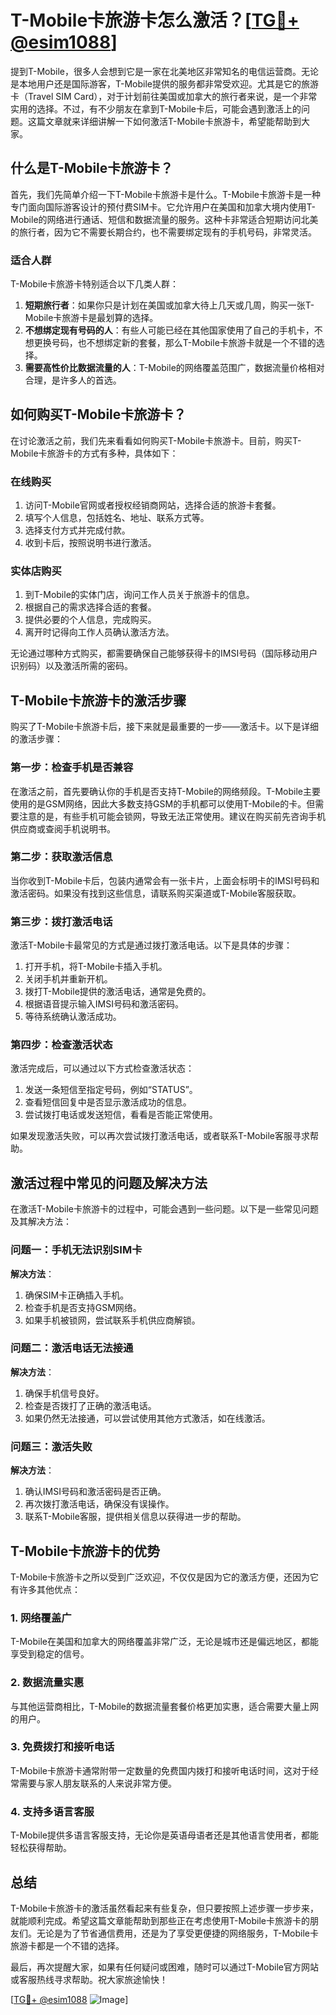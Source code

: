# T-Mobile卡旅游卡怎么激活？[[TG💪+ @esim1088](https://t.me/s/esim1088)]

提到T-Mobile，很多人会想到它是一家在北美地区非常知名的电信运营商。无论是本地用户还是国际游客，T-Mobile提供的服务都非常受欢迎。尤其是它的旅游卡（Travel SIM Card），对于计划前往美国或加拿大的旅行者来说，是一个非常实用的选择。不过，有不少朋友在拿到T-Mobile卡后，可能会遇到激活上的问题。这篇文章就来详细讲解一下如何激活T-Mobile卡旅游卡，希望能帮助到大家。

## 什么是T-Mobile卡旅游卡？

首先，我们先简单介绍一下T-Mobile卡旅游卡是什么。T-Mobile卡旅游卡是一种专门面向国际游客设计的预付费SIM卡。它允许用户在美国和加拿大境内使用T-Mobile的网络进行通话、短信和数据流量的服务。这种卡非常适合短期访问北美的旅行者，因为它不需要长期合约，也不需要绑定现有的手机号码，非常灵活。

### 适合人群

T-Mobile卡旅游卡特别适合以下几类人群：

1. **短期旅行者**：如果你只是计划在美国或加拿大待上几天或几周，购买一张T-Mobile卡旅游卡是最划算的选择。
2. **不想绑定现有号码的人**：有些人可能已经在其他国家使用了自己的手机卡，不想更换号码，也不想绑定新的套餐，那么T-Mobile卡旅游卡就是一个不错的选择。
3. **需要高性价比数据流量的人**：T-Mobile的网络覆盖范围广，数据流量价格相对合理，是许多人的首选。

## 如何购买T-Mobile卡旅游卡？

在讨论激活之前，我们先来看看如何购买T-Mobile卡旅游卡。目前，购买T-Mobile卡旅游卡的方式有多种，具体如下：

### 在线购买

1. 访问T-Mobile官网或者授权经销商网站，选择合适的旅游卡套餐。
2. 填写个人信息，包括姓名、地址、联系方式等。
3. 选择支付方式并完成付款。
4. 收到卡后，按照说明书进行激活。

### 实体店购买

1. 到T-Mobile的实体门店，询问工作人员关于旅游卡的信息。
2. 根据自己的需求选择合适的套餐。
3. 提供必要的个人信息，完成购买。
4. 离开时记得向工作人员确认激活方法。

无论通过哪种方式购买，都需要确保自己能够获得卡的IMSI号码（国际移动用户识别码）以及激活所需的密码。

## T-Mobile卡旅游卡的激活步骤

购买了T-Mobile卡旅游卡后，接下来就是最重要的一步——激活卡。以下是详细的激活步骤：

### 第一步：检查手机是否兼容

在激活之前，首先要确认你的手机是否支持T-Mobile的网络频段。T-Mobile主要使用的是GSM网络，因此大多数支持GSM的手机都可以使用T-Mobile的卡。但需要注意的是，有些手机可能会锁网，导致无法正常使用。建议在购买前先咨询手机供应商或查阅手机说明书。

### 第二步：获取激活信息

当你收到T-Mobile卡后，包装内通常会有一张卡片，上面会标明卡的IMSI号码和激活密码。如果没有找到这些信息，请联系购买渠道或T-Mobile客服获取。

### 第三步：拨打激活电话

激活T-Mobile卡最常见的方式是通过拨打激活电话。以下是具体的步骤：

1. 打开手机，将T-Mobile卡插入手机。
2. 关闭手机并重新开机。
3. 拨打T-Mobile提供的激活电话，通常是免费的。
4. 根据语音提示输入IMSI号码和激活密码。
5. 等待系统确认激活成功。

### 第四步：检查激活状态

激活完成后，可以通过以下方式检查激活状态：

1. 发送一条短信至指定号码，例如“STATUS”。
2. 查看短信回复中是否显示激活成功的信息。
3. 尝试拨打电话或发送短信，看看是否能正常使用。

如果发现激活失败，可以再次尝试拨打激活电话，或者联系T-Mobile客服寻求帮助。

## 激活过程中常见的问题及解决方法

在激活T-Mobile卡旅游卡的过程中，可能会遇到一些问题。以下是一些常见问题及其解决方法：

### 问题一：手机无法识别SIM卡

**解决方法**：
1. 确保SIM卡正确插入手机。
2. 检查手机是否支持GSM网络。
3. 如果手机被锁网，尝试联系手机供应商解锁。

### 问题二：激活电话无法接通

**解决方法**：
1. 确保手机信号良好。
2. 检查是否拨打了正确的激活电话。
3. 如果仍然无法接通，可以尝试使用其他方式激活，如在线激活。

### 问题三：激活失败

**解决方法**：
1. 确认IMSI号码和激活密码是否正确。
2. 再次拨打激活电话，确保没有误操作。
3. 联系T-Mobile客服，提供相关信息以获得进一步的帮助。

## T-Mobile卡旅游卡的优势

T-Mobile卡旅游卡之所以受到广泛欢迎，不仅仅是因为它的激活方便，还因为它有许多其他优点：

### 1. 网络覆盖广

T-Mobile在美国和加拿大的网络覆盖非常广泛，无论是城市还是偏远地区，都能享受到稳定的信号。

### 2. 数据流量实惠

与其他运营商相比，T-Mobile的数据流量套餐价格更加实惠，适合需要大量上网的用户。

### 3. 免费拨打和接听电话

T-Mobile卡旅游卡通常附带一定数量的免费国内拨打和接听电话时间，这对于经常需要与家人朋友联系的人来说非常方便。

### 4. 支持多语言客服

T-Mobile提供多语言客服支持，无论你是英语母语者还是其他语言使用者，都能轻松获得帮助。

## 总结

T-Mobile卡旅游卡的激活虽然看起来有些复杂，但只要按照上述步骤一步步来，就能顺利完成。希望这篇文章能帮助到那些正在考虑使用T-Mobile卡旅游卡的朋友们。无论是为了节省通信费用，还是为了享受更便捷的网络服务，T-Mobile卡旅游卡都是一个不错的选择。

最后，再次提醒大家，如果有任何疑问或困难，随时可以通过T-Mobile官方网站或客服热线寻求帮助。祝大家旅途愉快！

[[TG💪+ @esim1088](https://t.me/s/esim1088) ![Image](https://i.postimg.cc/4NQfJmqS/Snipaste-2025-05-13-00-14-12.png)]